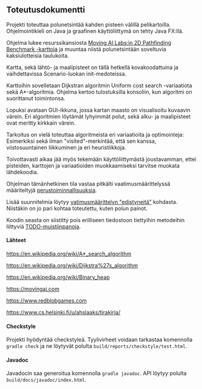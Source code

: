 ## Toteutusdokumentti

Projekti toteuttaa polunetsintää kahden pisteen välillä pelikartoilla. Ohjelmointikieli on Java ja graafinen käyttöliittymä on tehty Java FX:llä.

Ohjelma lukee resurssikansiosta [Moving AI Labs:in 2D Pathfinding Benchmark -karttoja](https://movingai.com/benchmarks/grids.html) ja muuntaa niistä polunetsintään soveltuvia kaksiulotteisia taulukoita.

Kartta, sekä lähtö- ja maalipisteet on tällä hetkellä kovakoodattuina ja vaihdettavissa Scenario-luokan init-medoteissa.

Karttoihin sovelletaan Dijkstran algoritmin Uniform cost search -variaatiota sekä A*-algoritmia. Ohjelma kertoo tulostuksilla konsoliin, kun algoritmi on suorittanut toimintonsa.

Lopuksi avataan GUI-ikkuna, jossa kartan maasto on visualisoitu kuvaavin värein. Eri algoritmien löytämät lyhyimmät polut, sekä alku- ja maalipisteet ovat meritty kirkkain värein.

Tarkoitus on vielä toteuttaa algoritmeista eri variaatioita ja optimointeja: Esimerkiksi sekä ilman "visited"-merkintää, että sen kanssa, viistosuuntainen liikkuminen ja eri heuristiikkoja.

Toivottavasti aikaa jää myös tekemään käyttöliittymästä joustavamman, ettei  pisteiden, karttojen ja variaatioiden muokkaamiseksi tarvitse muokata lähdekoodia.

Ohjelman tämänhetkinen tila vastaa pitkälti vaatimusmäärittelyssä määriteltyjä [perustoiminnallisuuksia](https://github.com/magael/aastaar/blob/master/documentation/maarittely.md#perustoiminnallisuuksia).

Lisää suunnitelmia löytyy [vatimusmäärittelyn "edistyneitä"](https://github.com/magael/aastaar/blob/master/documentation/maarittely.md#edistyneit%C3%A4--jatkokehityksen-toiminnallisuuksia) kohdasta. Niistäkin on jo pari kohtaa toteutettu, kuten polun painot.

Koodin seasta on siistitty pois erilliseen tiedostoon tiettyihin metodeihin liittyviä [TODO-muistiinpanoja](https://github.com/magael/aastaar/blob/master/documentation/todo.md).

#### Lähteet

https://en.wikipedia.org/wiki/A*_search_algorithm

https://en.wikipedia.org/wiki/Dijkstra%27s_algorithm

https://en.wikipedia.org/wiki/Binary_heap

https://movingai.com

https://www.redblobgames.com

https://www.cs.helsinki.fi/u/ahslaaks/tirakirja/

#### Checkstyle

Projekti hyödyntää checkstyleä. Tyylivirheet voidaan tarkastaa komennolla <code>gradle check</code> ja ne löytyvät polulta <code>build/reports/checkstyle/test.html</code>.

#### Javadoc

Javadocin saa generoitua komennolla <code>gradle javadoc</code>. API löytyy polulta <code>build/docs/javadoc/index.html</code>.